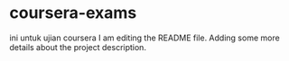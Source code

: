 # coursera-exams
ini untuk ujian coursera
I am editing the README file. Adding some more details about the project description.
